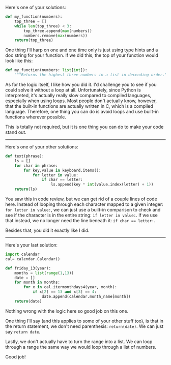 Here's one of your solutions:

```python
def my_function(numbers):
    top_three = []
    while len(top_three) < 3:
        top_three.append(max(numbers))
        numbers.remove(max(numbers))
    return(top_three)
```

One thing I'll harp on one and one time only is just using type hints and a doc string for your function.  If we did this, the top of your function would look like this:

```python
def my_function(numbers: list[int]):
    """Returns the highest three numbers in a list in decending order."""
```

As for the logic itself, I like how you did it.  I'd challenge you to see if you could solve it without a loop at all.  Unfortunately, since Python is interpreted, it's actually really slow compared to compiled languages, especially when using loops.  Most people don't actually know, however, that the built-in functions are actually written in C, which is a compiled language.  Therefore, one thing you can do is avoid loops and use built-in functions wherever possible. 

This is totally not required, but it is one thing you can do to make your code stand out.

---

Here's one of your other solutions:

```python
def text(phrase):
    ls = []
    for char in phrase:
        for key,value in keyboard.items():
            for letter in value:
                if char == letter:
                    ls.append(key * int(value.index(letter) + 1))
    return(ls)
```

You saw this in code review, but we can get rid of a couple lines of code here.  Instead of looping through each character mapped to a given integer: `for letter in value:`, we can just use a built-in comparison to check and see if the character is in the entire string: `if letter in value:`.  If we use that instead, we no longer need the line beneath it: `if char == letter:`. 

Besides that, you did it exactly like I did.

---

Here's your last solution:

```python
import calendar
cal= calendar.Calendar()

def friday_13(year):
    months = list(range(1,13))
    date = []
    for month in months:
        for x in cal.itermonthdays4(year, month):
            if x[2] == 13 and x[3] == 4:
                date.append(calendar.month_name[month])
    return(date)
```

Nothing wrong with the logic here so good job on this one.  

One thing I'll say (and this applies to some of your other stuff too), is that in the return statement, we don't need parenthesis: `return(date)`.  We can just say `return date`.

Lastly, we don't actually have to turn the range into a list.  We can loop through a range the same way we would loop through a list of numbers.  

Good job!